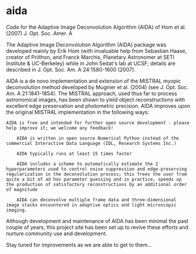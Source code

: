 aida
====

Code for the Adaptive Image Deconvolution Algorithm (AIDA) of Hom et al. (2007) J. Opt. Soc. Amer. A

The Adaptive Image Deconvolution Algorithm (AIDA) package was developed mainly by Erik Hom (with invaluable help from Sebastian Haase, creator of Priithon, and Franck Marchis, Planetary Astronomer at SETI Institute & UC-Berkeley) while in John Sedat's lab at UCSF; details are described in J. Opt. Soc. Am. A 24:1580-1600 (2007).

AIDA is a de novo implementation and extension of the MISTRAL myopic deconvolution method developed by Mugnier et al. (2004) (see J. Opt. Soc. Am. A 21:1841-1854). The MISTRAL approach, used thus far to process astronomical images, has been shown to yield object reconstructions with excellent edge preservation and photometric precision. AIDA improves upon the original MISTRAL implementation in the following ways:

    AIDA is free and intended for further open source development - please help improve it; we welcome any feedback!

        AIDA is written in open source Numerical Python instead of the commercial Interactive Data Language (IDL, Research Systems Inc.)

        AIDA typically runs at least 15 times faster

        AIDA includes a scheme to automatically estimate the 2 hyperparameters used to control noise suppression and edge-preserving regularization in the deconvolution process; this frees the user from quite a bit of ad hoc parameter guessing and in practice, speeds up the production of satisfactory reconstructions by an additional order of magnitude

        AIDA can deconvolve multiple frame data and three-dimensional image stacks encountered in adaptive optics and light microscopic imaging.

Although development and maintenance of AIDA has been minimal the past couple of years, this project site has been set up to revive these efforts and nurture community use and development.

Stay tuned for improvements as we are able to get to them...
